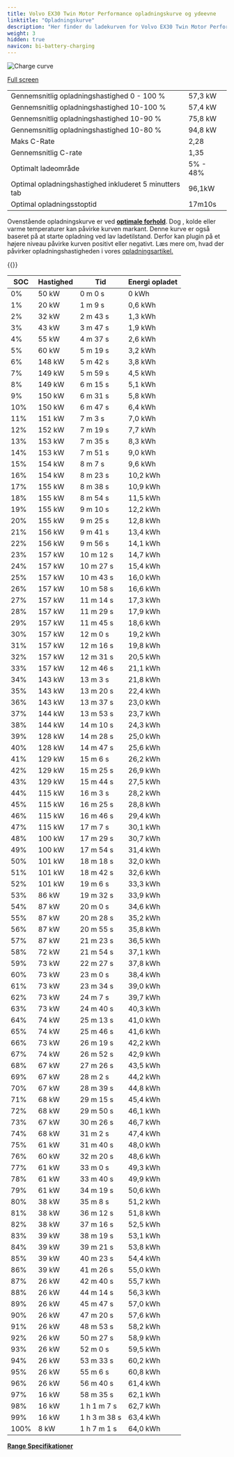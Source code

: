 ```yaml
---
title: Volvo EX30 Twin Motor Performance opladningskurve og ydeevne
linktitle: "Opladningskurve"
description: "Her finder du ladekurven for Volvo EX30 Twin Motor Performance."
weight: 3
hidden: true
navicon: bi-battery-charging
---
```

<!-- markdownlint-disable MD033 -->
<img src="/images/models/volvo/ex30/ex30_twin_motor_performance/chargingcurve.svg" alt="Charge curve" class="img-fluid">

[Full screen](/images/models/volvo/ex30/ex30_twin_motor_performance/chargingcurve.svg)


<table class="table table-striped border">
<tbody>
<tr>
<td>Gennemsnitlig opladningshastighed 0 - 100 %</td><td>57,3 kW</td>
</tr>
<tr>
<td>Gennemsnitlig opladningshastighed 10-100 %</td><td>57,4 kW</td>
</tr>
<tr>
<td>Gennemsnitlig opladningshastighed 10-90 %</td><td>75,8 kW</td>
</tr>
<tr>
<td>Gennemsnitlig opladningshastighed 10-80 %</td><td>94,8 kW</td>
</tr>
<tr>
<td>Maks C-Rate</td><td>2,28</td>
</tr>
<tr>
<td>Gennemsnitlig C-rate</td><td>1,35</td>
</tr>
<tr>
<td>Optimalt ladeområde</td><td>5% - 48%</td>
</tr>
<tr>
<td>Optimal opladningshastighed inkluderet 5 minutters tab</td><td>96,1kW</td>
</tr>
<tr>
<td>Optimal opladningsstoptid</td><td>17m10s</td>
</tr>
</tbody>
</table>


Ovenstående opladningskurve er ved **[optimale forhold](../../../../../technology/battery/charging/#temperatur)**. Dog , kolde eller varme temperaturer kan påvirke kurven markant. Denne kurve er også baseret på at starte opladning ved lav ladetilstand. Derfor kan plugin på et højere niveau påvirke kurven positivt eller negativt. Læs mere om, hvad der påvirker opladningshastigheden i vores [opladningsartikel.](../../../../../technology/battery/charging/)


{{<evkxdisplayaddarticle />}}
<table class="table table-striped border">
<thead>
<tr><th>SOC</th><th>Hastighed</th><th>Tid</th><th>Energi opladet</th></tr>
</thead>
<tbody>
<tr>
<td>0%</td><td>50 kW</td><td> 0 m 0 s </td><td>0 kWh </td>
</tr>
<tr>
<td>1%</td><td>20 kW</td><td> 1 m 9 s </td><td>0,6 kWh </td>
</tr>
<tr>
<td>2%</td><td>32 kW</td><td> 2 m 43 s </td><td>1,3 kWh </td>
</tr>
<tr>
<td>3%</td><td>43 kW</td><td> 3 m 47 s </td><td>1,9 kWh </td>
</tr>
<tr>
<td>4%</td><td>55 kW</td><td> 4 m 37 s </td><td>2,6 kWh </td>
</tr>
<tr>
<td>5%</td><td>60 kW</td><td> 5 m 19 s </td><td>3,2 kWh </td>
</tr>
<tr>
<td>6%</td><td>148 kW</td><td> 5 m 42 s </td><td>3,8 kWh </td>
</tr>
<tr>
<td>7%</td><td>149 kW</td><td> 5 m 59 s </td><td>4,5 kWh </td>
</tr>
<tr>
<td>8%</td><td>149 kW</td><td> 6 m 15 s </td><td>5,1 kWh </td>
</tr>
<tr>
<td>9%</td><td>150 kW</td><td> 6 m 31 s </td><td>5,8 kWh </td>
</tr>
<tr>
<td>10%</td><td>150 kW</td><td> 6 m 47 s </td><td>6,4 kWh </td>
</tr>
<tr>
<td>11%</td><td>151 kW</td><td> 7 m 3 s </td><td>7,0 kWh </td>
</tr>
<tr>
<td>12%</td><td>152 kW</td><td> 7 m 19 s </td><td>7,7 kWh </td>
</tr>
<tr>
<td>13%</td><td>153 kW</td><td> 7 m 35 s </td><td>8,3 kWh </td>
</tr>
<tr>
<td>14%</td><td>153 kW</td><td> 7 m 51 s </td><td>9,0 kWh </td>
</tr>
<tr>
<td>15%</td><td>154 kW</td><td> 8 m 7 s </td><td>9,6 kWh </td>
</tr>
<tr>
<td>16%</td><td>154 kW</td><td> 8 m 23 s </td><td>10,2 kWh </td>
</tr>
<tr>
<td>17%</td><td>155 kW</td><td> 8 m 38 s </td><td>10,9 kWh </td>
</tr>
<tr>
<td>18%</td><td>155 kW</td><td> 8 m 54 s </td><td>11,5 kWh </td>
</tr>
<tr>
<td>19%</td><td>155 kW</td><td> 9 m 10 s </td><td>12,2 kWh </td>
</tr>
<tr>
<td>20%</td><td>155 kW</td><td> 9 m 25 s </td><td>12,8 kWh </td>
</tr>
<tr>
<td>21%</td><td>156 kW</td><td> 9 m 41 s </td><td>13,4 kWh </td>
</tr>
<tr>
<td>22%</td><td>156 kW</td><td> 9 m 56 s </td><td>14,1 kWh </td>
</tr>
<tr>
<td>23%</td><td>157 kW</td><td> 10 m 12 s </td><td>14,7 kWh </td>
</tr>
<tr>
<td>24%</td><td>157 kW</td><td> 10 m 27 s </td><td>15,4 kWh </td>
</tr>
<tr>
<td>25%</td><td>157 kW</td><td> 10 m 43 s </td><td>16,0 kWh </td>
</tr>
<tr>
<td>26%</td><td>157 kW</td><td> 10 m 58 s </td><td>16,6 kWh </td>
</tr>
<tr>
<td>27%</td><td>157 kW</td><td> 11 m 14 s </td><td>17,3 kWh </td>
</tr>
<tr>
<td>28%</td><td>157 kW</td><td> 11 m 29 s </td><td>17,9 kWh </td>
</tr>
<tr>
<td>29%</td><td>157 kW</td><td> 11 m 45 s </td><td>18,6 kWh </td>
</tr>
<tr>
<td>30%</td><td>157 kW</td><td> 12 m 0 s </td><td>19,2 kWh </td>
</tr>
<tr>
<td>31%</td><td>157 kW</td><td> 12 m 16 s </td><td>19,8 kWh </td>
</tr>
<tr>
<td>32%</td><td>157 kW</td><td> 12 m 31 s </td><td>20,5 kWh </td>
</tr>
<tr>
<td>33%</td><td>157 kW</td><td> 12 m 46 s </td><td>21,1 kWh </td>
</tr>
<tr>
<td>34%</td><td>143 kW</td><td> 13 m 3 s </td><td>21,8 kWh </td>
</tr>
<tr>
<td>35%</td><td>143 kW</td><td> 13 m 20 s </td><td>22,4 kWh </td>
</tr>
<tr>
<td>36%</td><td>143 kW</td><td> 13 m 37 s </td><td>23,0 kWh </td>
</tr>
<tr>
<td>37%</td><td>144 kW</td><td> 13 m 53 s </td><td>23,7 kWh </td>
</tr>
<tr>
<td>38%</td><td>144 kW</td><td> 14 m 10 s </td><td>24,3 kWh </td>
</tr>
<tr>
<td>39%</td><td>128 kW</td><td> 14 m 28 s </td><td>25,0 kWh </td>
</tr>
<tr>
<td>40%</td><td>128 kW</td><td> 14 m 47 s </td><td>25,6 kWh </td>
</tr>
<tr>
<td>41%</td><td>129 kW</td><td> 15 m 6 s </td><td>26,2 kWh </td>
</tr>
<tr>
<td>42%</td><td>129 kW</td><td> 15 m 25 s </td><td>26,9 kWh </td>
</tr>
<tr>
<td>43%</td><td>129 kW</td><td> 15 m 44 s </td><td>27,5 kWh </td>
</tr>
<tr>
<td>44%</td><td>115 kW</td><td> 16 m 3 s </td><td>28,2 kWh </td>
</tr>
<tr>
<td>45%</td><td>115 kW</td><td> 16 m 25 s </td><td>28,8 kWh </td>
</tr>
<tr>
<td>46%</td><td>115 kW</td><td> 16 m 46 s </td><td>29,4 kWh </td>
</tr>
<tr>
<td>47%</td><td>115 kW</td><td> 17 m 7 s </td><td>30,1 kWh </td>
</tr>
<tr>
<td>48%</td><td>100 kW</td><td> 17 m 29 s </td><td>30,7 kWh </td>
</tr>
<tr>
<td>49%</td><td>100 kW</td><td> 17 m 54 s </td><td>31,4 kWh </td>
</tr>
<tr>
<td>50%</td><td>101 kW</td><td> 18 m 18 s </td><td>32,0 kWh </td>
</tr>
<tr>
<td>51%</td><td>101 kW</td><td> 18 m 42 s </td><td>32,6 kWh </td>
</tr>
<tr>
<td>52%</td><td>101 kW</td><td> 19 m 6 s </td><td>33,3 kWh </td>
</tr>
<tr>
<td>53%</td><td>86 kW</td><td> 19 m 32 s </td><td>33,9 kWh </td>
</tr>
<tr>
<td>54%</td><td>87 kW</td><td> 20 m 0 s </td><td>34,6 kWh </td>
</tr>
<tr>
<td>55%</td><td>87 kW</td><td> 20 m 28 s </td><td>35,2 kWh </td>
</tr>
<tr>
<td>56%</td><td>87 kW</td><td> 20 m 55 s </td><td>35,8 kWh </td>
</tr>
<tr>
<td>57%</td><td>87 kW</td><td> 21 m 23 s </td><td>36,5 kWh </td>
</tr>
<tr>
<td>58%</td><td>72 kW</td><td> 21 m 54 s </td><td>37,1 kWh </td>
</tr>
<tr>
<td>59%</td><td>73 kW</td><td> 22 m 27 s </td><td>37,8 kWh </td>
</tr>
<tr>
<td>60%</td><td>73 kW</td><td> 23 m 0 s </td><td>38,4 kWh </td>
</tr>
<tr>
<td>61%</td><td>73 kW</td><td> 23 m 34 s </td><td>39,0 kWh </td>
</tr>
<tr>
<td>62%</td><td>73 kW</td><td> 24 m 7 s </td><td>39,7 kWh </td>
</tr>
<tr>
<td>63%</td><td>73 kW</td><td> 24 m 40 s </td><td>40,3 kWh </td>
</tr>
<tr>
<td>64%</td><td>74 kW</td><td> 25 m 13 s </td><td>41,0 kWh </td>
</tr>
<tr>
<td>65%</td><td>74 kW</td><td> 25 m 46 s </td><td>41,6 kWh </td>
</tr>
<tr>
<td>66%</td><td>73 kW</td><td> 26 m 19 s </td><td>42,2 kWh </td>
</tr>
<tr>
<td>67%</td><td>74 kW</td><td> 26 m 52 s </td><td>42,9 kWh </td>
</tr>
<tr>
<td>68%</td><td>67 kW</td><td> 27 m 26 s </td><td>43,5 kWh </td>
</tr>
<tr>
<td>69%</td><td>67 kW</td><td> 28 m 2 s </td><td>44,2 kWh </td>
</tr>
<tr>
<td>70%</td><td>67 kW</td><td> 28 m 39 s </td><td>44,8 kWh </td>
</tr>
<tr>
<td>71%</td><td>68 kW</td><td> 29 m 15 s </td><td>45,4 kWh </td>
</tr>
<tr>
<td>72%</td><td>68 kW</td><td> 29 m 50 s </td><td>46,1 kWh </td>
</tr>
<tr>
<td>73%</td><td>67 kW</td><td> 30 m 26 s </td><td>46,7 kWh </td>
</tr>
<tr>
<td>74%</td><td>68 kW</td><td> 31 m 2 s </td><td>47,4 kWh </td>
</tr>
<tr>
<td>75%</td><td>61 kW</td><td> 31 m 40 s </td><td>48,0 kWh </td>
</tr>
<tr>
<td>76%</td><td>60 kW</td><td> 32 m 20 s </td><td>48,6 kWh </td>
</tr>
<tr>
<td>77%</td><td>61 kW</td><td> 33 m 0 s </td><td>49,3 kWh </td>
</tr>
<tr>
<td>78%</td><td>61 kW</td><td> 33 m 40 s </td><td>49,9 kWh </td>
</tr>
<tr>
<td>79%</td><td>61 kW</td><td> 34 m 19 s </td><td>50,6 kWh </td>
</tr>
<tr>
<td>80%</td><td>38 kW</td><td> 35 m 8 s </td><td>51,2 kWh </td>
</tr>
<tr>
<td>81%</td><td>38 kW</td><td> 36 m 12 s </td><td>51,8 kWh </td>
</tr>
<tr>
<td>82%</td><td>38 kW</td><td> 37 m 16 s </td><td>52,5 kWh </td>
</tr>
<tr>
<td>83%</td><td>39 kW</td><td> 38 m 19 s </td><td>53,1 kWh </td>
</tr>
<tr>
<td>84%</td><td>39 kW</td><td> 39 m 21 s </td><td>53,8 kWh </td>
</tr>
<tr>
<td>85%</td><td>39 kW</td><td> 40 m 23 s </td><td>54,4 kWh </td>
</tr>
<tr>
<td>86%</td><td>39 kW</td><td> 41 m 26 s </td><td>55,0 kWh </td>
</tr>
<tr>
<td>87%</td><td>26 kW</td><td> 42 m 40 s </td><td>55,7 kWh </td>
</tr>
<tr>
<td>88%</td><td>26 kW</td><td> 44 m 14 s </td><td>56,3 kWh </td>
</tr>
<tr>
<td>89%</td><td>26 kW</td><td> 45 m 47 s </td><td>57,0 kWh </td>
</tr>
<tr>
<td>90%</td><td>26 kW</td><td> 47 m 20 s </td><td>57,6 kWh </td>
</tr>
<tr>
<td>91%</td><td>26 kW</td><td> 48 m 53 s </td><td>58,2 kWh </td>
</tr>
<tr>
<td>92%</td><td>26 kW</td><td> 50 m 27 s </td><td>58,9 kWh </td>
</tr>
<tr>
<td>93%</td><td>26 kW</td><td> 52 m 0 s </td><td>59,5 kWh </td>
</tr>
<tr>
<td>94%</td><td>26 kW</td><td> 53 m 33 s </td><td>60,2 kWh </td>
</tr>
<tr>
<td>95%</td><td>26 kW</td><td> 55 m 6 s </td><td>60,8 kWh </td>
</tr>
<tr>
<td>96%</td><td>26 kW</td><td> 56 m 40 s </td><td>61,4 kWh </td>
</tr>
<tr>
<td>97%</td><td>16 kW</td><td> 58 m 35 s </td><td>62,1 kWh </td>
</tr>
<tr>
<td>98%</td><td>16 kW</td><td>1 h 1 m 7 s </td><td>62,7 kWh </td>
</tr>
<tr>
<td>99%</td><td>16 kW</td><td>1 h 3 m 38 s </td><td>63,4 kWh </td>
</tr>
<tr>
<td>100%</td><td>8 kW</td><td>1 h 7 m 1 s </td><td>64,0 kWh </td>
</tr>
</tbody>
</table>

<div class="mt-3 mb-3">
<a href="../rangeandconsumption/" class="text-decoration-none text-black">
<strong><i class="bi-arrow-left"></i> Range </strong>
</a>
<a href="../specifications/" class="text-decoration-none text-black float-end">
<strong>Specifikationer <i class="bi-arrow-right"></i></strong>
</a>
</div>
